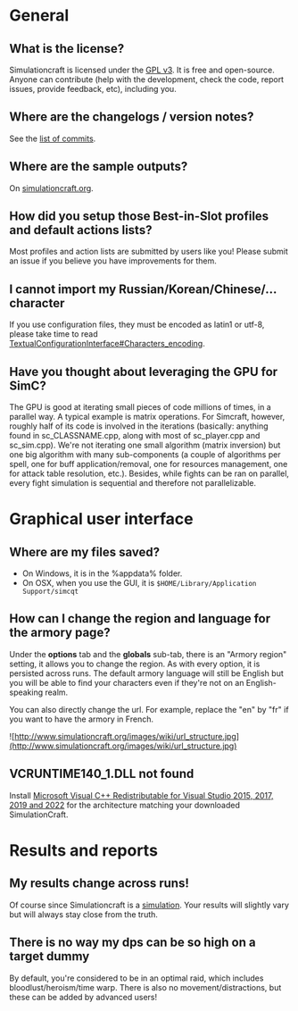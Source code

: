 # General
## What is the license?
Simulationcraft is licensed under the [GPL v3](http://www.gnu.org/licenses/gpl.html). It is free and open-source. Anyone can contribute (help with the development, check the code, report issues, provide feedback, etc), including you.

## Where are the changelogs / version notes?
See the [list of commits](https://github.com/simulationcraft/simc/commits/shadowlands).

## Where are the sample outputs?
On [simulationcraft.org](http://www.simulationcraft.org/).

## How did you setup those Best-in-Slot profiles and default actions lists?
Most profiles and action lists are submitted by users like you! Please submit an issue if you believe you have improvements for them.

## I cannot import my Russian/Korean/Chinese/... character
If you use configuration files, they must be encoded as latin1 or utf-8, please take time to read [TextualConfigurationInterface#Characters\_encoding](TextualConfigurationInterface#Characters_encoding).

## Have you thought about leveraging the GPU for SimC?
The GPU is good at iterating small pieces of code millions of times, in a parallel way. A typical example is matrix operations. For Simcraft, however, roughly half of its code is involved in the iterations (basically: anything found in sc\_CLASSNAME.cpp, along with most of sc\_player.cpp and sc\_sim.cpp). We're not iterating one small algorithm (matrix inversion) but one big algorithm with many sub-components (a couple of algorithms per spell, one for buff application/removal, one for resources management, one for attack table resolution, etc.). Besides, while fights can be ran on parallel, every fight simulation is sequential and therefore not parallelizable.

# Graphical user interface

## Where are my files saved?
 * On Windows, it is in the %appdata% folder.
 * On OSX, when you use the GUI, it is `$HOME/Library/Application Support/simcqt`

## How can I change the region and language for the armory page?
Under the **options** tab and the **globals** sub-tab, there is an "Armory region" setting, it allows you to change the region. As with every option, it is persisted across runs. The default armory language will still be English but you will be able to find your characters even if they're not on an English-speaking realm.

You can also directly change the url. For example, replace the "en" by "fr" if you want to have the armory in French.

![http://www.simulationcraft.org/images/wiki/url_structure.jpg](http://www.simulationcraft.org/images/wiki/url_structure.jpg)

## VCRUNTIME140_1.DLL not found
Install [Microsoft Visual C++ Redistributable for Visual Studio 2015, 2017, 2019 and 2022](https://docs.microsoft.com/en-us/cpp/windows/latest-supported-vc-redist?view=msvc-160) for the architecture matching your downloaded SimulationCraft.

# Results and reports
## My results change across runs!
Of course since Simulationcraft is a [simulation](SimulationVsFormulation). Your results will slightly vary but will always stay close from the truth.

## There is no way my dps can be so high on a target dummy
By default, you're considered to be in an optimal raid, which includes bloodlust/heroism/time warp. There is also no movement/distractions, but these can be added by advanced users!